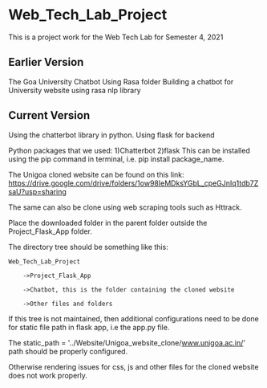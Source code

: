# Web_Tech_Lab_Project
This is a project work for the Web Tech Lab for Semester 4, 2021

## Earlier Version
The Goa University Chatbot Using Rasa folder
Building a chatbot for University website using rasa nlp library

## Current Version
Using the chatterbot library in python.
Using flask for backend

Python packages that we used:
1)Chatterbot
2)flask
This can be installed using the pip command in terminal, i.e. pip install package_name.

The Unigoa cloned website can be found on this link:
https://drive.google.com/drive/folders/1ow98IeMDksYGbL_cpeGJnIq1tdb7ZsaU?usp=sharing

The same can also be clone using web scraping tools such as Httrack.

Place the downloaded folder in the parent folder outside the Project_Flask_App folder.

The directory tree should be something like this:
	
	Web_Tech_Lab_Project
		
		->Project_Flask_App
		
		->Chatbot, this is the folder containing the cloned website
		
		->Other files and folders

If this tree is not maintained, then additional configurations need to be done for static file path in flask app, i.e the app.py file.

The static_path = '../Website/Unigoa_website_clone/www.unigoa.ac.in/' path should be properly configured.

Otherwise rendering issues for css, js and other files for the cloned website does not work properly.

